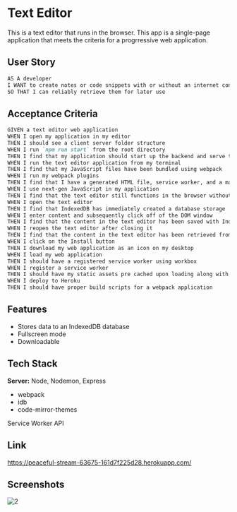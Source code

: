 # Text Editor

This is a text editor that runs in the browser. This app is a single-page application that meets the criteria for a progrressive web application.

## User Story

```md
AS A developer
I WANT to create notes or code snippets with or without an internet connection
SO THAT I can reliably retrieve them for later use
```

## Acceptance Criteria

```md
GIVEN a text editor web application
WHEN I open my application in my editor
THEN I should see a client server folder structure
WHEN I run `npm run start` from the root directory
THEN I find that my application should start up the backend and serve the client
WHEN I run the text editor application from my terminal
THEN I find that my JavaScript files have been bundled using webpack
WHEN I run my webpack plugins
THEN I find that I have a generated HTML file, service worker, and a manifest file
WHEN I use next-gen JavaScript in my application
THEN I find that the text editor still functions in the browser without errors
WHEN I open the text editor
THEN I find that IndexedDB has immediately created a database storage
WHEN I enter content and subsequently click off of the DOM window
THEN I find that the content in the text editor has been saved with IndexedDB
WHEN I reopen the text editor after closing it
THEN I find that the content in the text editor has been retrieved from our IndexedDB
WHEN I click on the Install button
THEN I download my web application as an icon on my desktop
WHEN I load my web application
THEN I should have a registered service worker using workbox
WHEN I register a service worker
THEN I should have my static assets pre cached upon loading along with subsequent pages and static assets
WHEN I deploy to Heroku
THEN I should have proper build scripts for a webpack application
```
## Features

- Stores data to an IndexedDB database
- Fullscreen mode
- Downloadable

## Tech Stack

**Server:** Node, Nodemon, Express

- webpack
- idb
- code-mirror-themes

Service Worker API
## Link

https://peaceful-stream-63675-161d7f225d28.herokuapp.com/

## Screenshots

![2](https://github.com/AshtonJ7/text-editor/assets/62944042/31f250e7-9a77-464c-ab1d-e0139c5b18c8)

